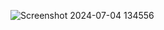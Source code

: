 ![Screenshot 2024-07-04 134556](https://github.com/Parikshith-G/Flappy-bird-game-and-reinceforcement-learning/assets/114581504/c91752dc-93fe-45dc-a3c8-9a9629f4227b)
